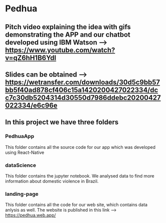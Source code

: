 # Pedhua

## Pitch video explaining the idea with gifs demonstrating the APP and our chatbot developed using IBM Watson --> https://www.youtube.com/watch?v=qZ6hH1B6YdI

## Slides can be obtained --> https://wetransfer.com/downloads/30d5c9bb57bb5f40ad878cf406c15a1420200427022334/dcc7c30db5204314d30550d7986ddebc20200427022334/e6c96e

## In this project we have three folders

### PedhuaApp

This folder contains all the source code for our app which was developed using React-Native

### dataScience 

This folder contains the jupyter notebook. We analysed data to find more information about domestic violence in Brazil.

### landing-page

This folder contains all the code for our web site, which contains data anlysis as well. The website is published in this link --> https://pedhua.web.app/
